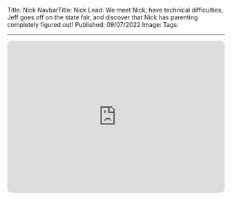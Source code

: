 Title: Nick
NavbarTitle: Nick
Lead: We meet Nick, have technical difficulties, Jeff goes off on the state fair, and discover that Nick has parenting completely figured out!
Published: 09/07/2022
Image:
Tags:

---
<iframe style="border-radius:12px" src="https://open.spotify.com/embed/episode/0jaHxJoFQFAEo1DDPgs7nW?utm_source=generator" width="100%" height="352" frameBorder="0" allowfullscreen="" allow="autoplay; clipboard-write; encrypted-media; fullscreen; picture-in-picture" loading="lazy"></iframe>